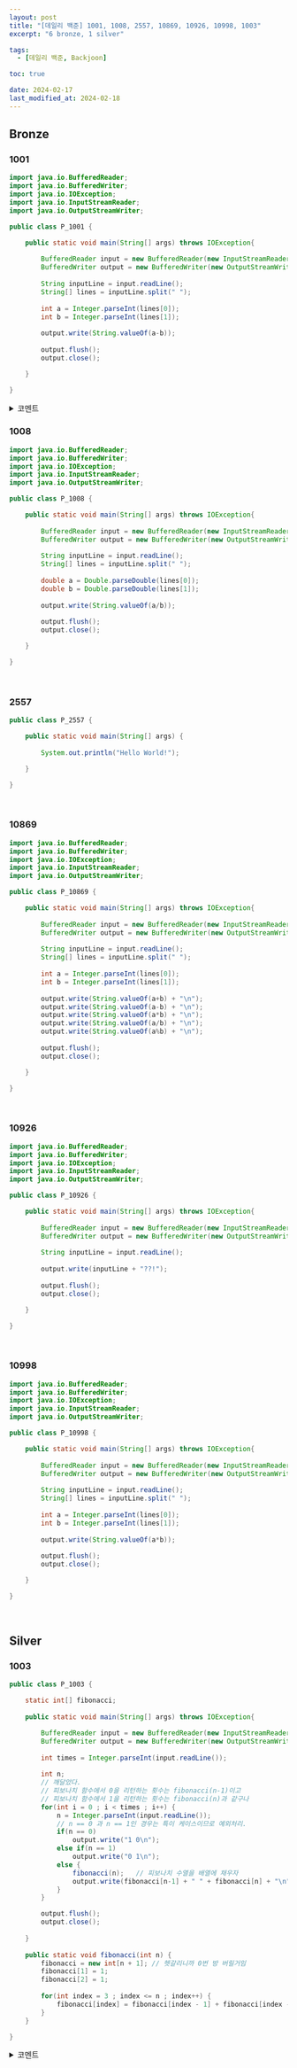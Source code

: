 ```yaml
---
layout: post
title: "[데일리 백준] 1001, 1008, 2557, 10869, 10926, 10998, 1003"
excerpt: "6 bronze, 1 silver"

tags:
  - [데일리 백준, Backjoon]

toc: true

date: 2024-02-17
last_modified_at: 2024-02-18
---
```

## Bronze
### 1001

```java
import java.io.BufferedReader;
import java.io.BufferedWriter;
import java.io.IOException;
import java.io.InputStreamReader;
import java.io.OutputStreamWriter;

public class P_1001 {

	public static void main(String[] args) throws IOException{
		
		BufferedReader input = new BufferedReader(new InputStreamReader(System.in));
		BufferedWriter output = new BufferedWriter(new OutputStreamWriter(System.out));
		
		String inputLine = input.readLine();
		String[] lines = inputLine.split(" ");
		
		int a = Integer.parseInt(lines[0]);
		int b = Integer.parseInt(lines[1]);
		
		output.write(String.valueOf(a-b));
		
		output.flush();
		output.close();

	}

}
```

<details>
<summary>코멘트</summary>
<div markdown="1">

  - 입출력시 `Scanner`와 `System.out`을 쓰는 편보다,  
  **`BufferedReader`와 `BufferedWriter`를 쓰는 편이 런타임이 훨씬 줄어든다.**
    - 사실 `Scanner` -> `BufferedReader`로의 변경은 차이가 꽤나 크지만,
    `System.out` -> `BufferedReader`로의 변경은 차이가 그닥 크지 않다.  
  <br>
  - 사용법에 대해서는 위 코드를 살펴보며 익히자. 주의사항으로 다음과 같은 것들이 존재한다.  

    - (1) 예외처리가 필요하다. `throws IOException` 또는 직접 예외처리(`try-catch`)  

    - (2) `BufferedReader`의 `read()`는 정말 한 글자 한 글자 씩 읽는다.  
    새 줄 문자 `\n`도 하나의 글자로 인식해서, 자칫하면 입력을 받는 반복문을 탈출하지 못 할 수도 있다.  

    - (3) `BufferedReader`의 `readLine()`을 그래서 주로 쓰는데, 다만 `String` 문자열을 리턴하기 때문에 쪼개기 및 형변환이 필요할 수 있다.  

    - (4) `BufferedWriter`의 `write()` 메소드의 인자로는 `String` 문자열을 주어야 한다. 필요 시 또 형변환을 해줘야 하는 셈.

    - (5) `BufferedWriter` 객체는 마지막에 `flush()` 및 `close()` 해주어야 한다. 이것은 필수다.  
    <br>
  - 앞으로 백준 문제를 `java`로 풀 때 계속해서 등장할 것인데, 코멘트는 이번 한 번만 달도록 하겠다.

</div>
</details>

### 1008

```java
import java.io.BufferedReader;
import java.io.BufferedWriter;
import java.io.IOException;
import java.io.InputStreamReader;
import java.io.OutputStreamWriter;

public class P_1008 {

	public static void main(String[] args) throws IOException{
		
		BufferedReader input = new BufferedReader(new InputStreamReader(System.in));
		BufferedWriter output = new BufferedWriter(new OutputStreamWriter(System.out));
		
		String inputLine = input.readLine();
		String[] lines = inputLine.split(" ");
		
		double a = Double.parseDouble(lines[0]);
		double b = Double.parseDouble(lines[1]);
		
		output.write(String.valueOf(a/b));
		
		output.flush();
		output.close();

	}

}
```

<br>

### 2557

```java
public class P_2557 {

	public static void main(String[] args) {
		
		System.out.println("Hello World!");

	}

}
```

<br>

### 10869

```java
import java.io.BufferedReader;
import java.io.BufferedWriter;
import java.io.IOException;
import java.io.InputStreamReader;
import java.io.OutputStreamWriter;

public class P_10869 {

	public static void main(String[] args) throws IOException{
		
		BufferedReader input = new BufferedReader(new InputStreamReader(System.in));
		BufferedWriter output = new BufferedWriter(new OutputStreamWriter(System.out));
		
		String inputLine = input.readLine();
		String[] lines = inputLine.split(" ");
		
		int a = Integer.parseInt(lines[0]);
		int b = Integer.parseInt(lines[1]);
		
		output.write(String.valueOf(a+b) + "\n");
		output.write(String.valueOf(a-b) + "\n");
		output.write(String.valueOf(a*b) + "\n");
		output.write(String.valueOf(a/b) + "\n");
		output.write(String.valueOf(a%b) + "\n");
		
		output.flush();
		output.close();

	}

}
```

<br>

### 10926

```java
import java.io.BufferedReader;
import java.io.BufferedWriter;
import java.io.IOException;
import java.io.InputStreamReader;
import java.io.OutputStreamWriter;

public class P_10926 {

	public static void main(String[] args) throws IOException{
		
		BufferedReader input = new BufferedReader(new InputStreamReader(System.in));
		BufferedWriter output = new BufferedWriter(new OutputStreamWriter(System.out));
		
		String inputLine = input.readLine();
		
		output.write(inputLine + "??!");
		
		output.flush();
		output.close();

	}

}
```

<br>

### 10998

```java
import java.io.BufferedReader;
import java.io.BufferedWriter;
import java.io.IOException;
import java.io.InputStreamReader;
import java.io.OutputStreamWriter;

public class P_10998 {

	public static void main(String[] args) throws IOException{
		
		BufferedReader input = new BufferedReader(new InputStreamReader(System.in));
		BufferedWriter output = new BufferedWriter(new OutputStreamWriter(System.out));
		
		String inputLine = input.readLine();
		String[] lines = inputLine.split(" ");
		
		int a = Integer.parseInt(lines[0]);
		int b = Integer.parseInt(lines[1]);
		
		output.write(String.valueOf(a*b));
		
		output.flush();
		output.close();

	}

}
```

<br>

## Silver
### 1003

```java
public class P_1003 {

	static int[] fibonacci;
	
	public static void main(String[] args) throws IOException{

		BufferedReader input = new BufferedReader(new InputStreamReader(System.in));
		BufferedWriter output = new BufferedWriter(new OutputStreamWriter(System.out));
		
		int times = Integer.parseInt(input.readLine());
		
		int n;
		// 깨달았다.
		// 피보나치 함수에서 0을 리턴하는 횟수는 fibonacci(n-1)이고
		// 피보나치 함수에서 1을 리턴하는 횟수는 fibonacci(n)과 같구나
		for(int i = 0 ; i < times ; i++) {
			n = Integer.parseInt(input.readLine());
			// n == 0 과 n == 1인 경우는 특이 케이스이므로 예외처리.
			if(n == 0)
				output.write("1 0\n");
			else if(n == 1)
				output.write("0 1\n");
			else {
				fibonacci(n);	// 피보나치 수열을 배열에 채우자
				output.write(fibonacci[n-1] + " " + fibonacci[n] + "\n");
			}	
		}

		output.flush();
		output.close();
		
	}
	
	public static void fibonacci(int n) {
		fibonacci = new int[n + 1]; // 헷갈리니까 0번 방 버릴거임
		fibonacci[1] = 1;
		fibonacci[2] = 1;
		
		for(int index = 3 ; index <= n ; index++) {
			fibonacci[index] = fibonacci[index - 1] + fibonacci[index - 2];
		}
	}

}
```

<details>
<summary>코멘트</summary>
<div markdown="1">

- 문제 해결 과정  

  - (1) 우선 우리에게 친숙한 피보나치 수열 문제 해결 방식인  
  재귀함수를 사용한 해결을 시도했다.  
  하지만 런타임 초과로 에러가 났다.  

    - 그도 그럴 것이, 재귀함수의 스택이 깊어지면 피보나치의 경우 재귀 표현이 2개씩 들어있기 때문에, 제곱 수준으로 기하 급수적으로 늘어난다.  
  
  - (2) 우선 재귀함수적 표현을 반복문으로 교체 했다.  
  모든 재귀함수는 반복문으로 표현할 수 있고, 그렇게 하는 것이 무조건 시간효율성 측면에서 유리하기 때문이다.  

  - (3) 피보나치 수열을 Tree 형태(가지를 뻗어나가는 형태)로 그려보다가,  
  0이 나오는 횟수와 1이 나오는 횟수의 규칙성을 파악했다.
  0이 나오는 횟수는 `fibonacci(n-1)`과 같았고, 1이 나오는 횟수는 `fibonacci(n)`과 같음을 깨달았다.  

  - (4) 결국 0과 1이 나온 횟수를 담아두던 배열을 없앴고,  
  대신 피보나치 수열을 n번째까지 담은 배열을 전역변수로 만들어  
  한 번의 계산 후 꺼내 쓰는 방식으로 문제를 해결했다.  

- 느낀점
  
  - 백준을 이제 풀기 시작했지만,  
  우리가 갖고있는 틀에 박힌 풀이 지식을 부정하는 새로운 풀이를 요구하는 듯 했다.  
  또한 문제를 일차원적으로 보고 판단하여 실행에 옮기기 보다는  
  문제의 본질을 꿰뚫어보고 속에 숨어있는 규칙성이나 그러한 것을 찾길 바라는 게 느껴졌다. 

</div>
</details> 